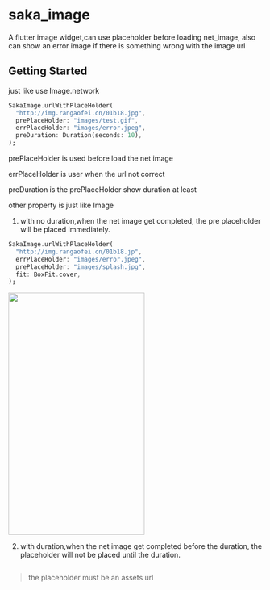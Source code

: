 # saka_image

A flutter image widget,can use placeholder before loading net_image,
also can show an error image if there is something wrong with the image url

## Getting Started

just like use Image.network

```dart
SakaImage.urlWithPlaceHolder(
  "http://img.rangaofei.cn/01b18.jpg",
  prePlaceHolder: "images/test.gif",
  errPlaceHolder: "images/error.jpeg",
  preDuration: Duration(seconds: 10),
);
 ```

prePlaceHolder is used before load the net image

errPlaceHolder is user when the url not correct

preDuration is the prePlaceHolder show duration at least

other property is just like Image
1. with no duration,when the net image get completed,
the pre placeholder will be placed immediately.

```dart
SakaImage.urlWithPlaceHolder(
  "http://img.rangaofei.cn/01b18.jp",
  errPlaceHolder: "images/error.jpeg",
  prePlaceHolder: "images/splash.jpg",
  fit: BoxFit.cover,
);

```
<image src="./file_pic/no_pretime.gif" width=270 height=480>


2. with duration,when the net image get completed before the duration,
the placeholder will not be placed until the duration.

![]()

> the placeholder must be an assets url
